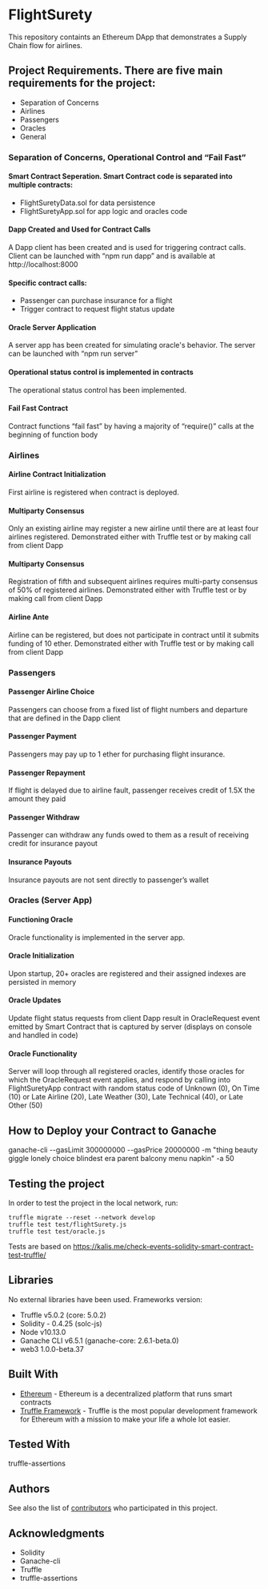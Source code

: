 # FlightSurety
This repository containts an Ethereum DApp that demonstrates a Supply Chain flow for airlines.

## Project Requirements. There are five main requirements for the project:

* Separation of Concerns
* Airlines
* Passengers
* Oracles
* General

### Separation of Concerns, Operational Control and “Fail Fast”

#### Smart Contract Seperation. Smart Contract code is separated into multiple contracts:
- FlightSuretyData.sol for data persistence
- FlightSuretyApp.sol for app logic and oracles code

#### Dapp Created and Used for Contract Calls
A Dapp client has been created and is used for triggering contract calls. Client can be launched with “npm run dapp” and is available at http://localhost:8000

#### Specific contract calls:
- Passenger can purchase insurance for a flight
- Trigger contract to request flight status update

#### Oracle Server Application
A server app has been created for simulating oracle's behavior. The server can be launched with “npm run server”

#### Operational status control is implemented in contracts
The operational status control has been implemented.

#### Fail Fast Contract
Contract functions “fail fast” by having a majority of “require()” calls at the beginning of function body

### Airlines
#### Airline Contract Initialization
First airline is registered when contract is deployed.

#### Multiparty Consensus
Only an existing airline may register a new airline until there are at least four airlines registered. Demonstrated either with Truffle test or by making call from client Dapp
#### Multiparty Consensus
Registration of fifth and subsequent airlines requires multi-party consensus of 50% of registered airlines.
Demonstrated either with Truffle test or by making call from client Dapp
#### Airline Ante
Airline can be registered, but does not participate in contract until it submits funding of 10 ether. Demonstrated either with Truffle test or by making call from client Dapp

### Passengers
#### Passenger Airline Choice
Passengers can choose from a fixed list of flight numbers and departure that are defined in the Dapp client

#### Passenger Payment
Passengers may pay up to 1 ether for purchasing flight insurance.

#### Passenger Repayment
If flight is delayed due to airline fault, passenger receives credit of 1.5X the amount they paid

#### Passenger Withdraw
Passenger can withdraw any funds owed to them as a result of receiving credit for insurance payout

#### Insurance Payouts
Insurance payouts are not sent directly to passenger’s wallet

### Oracles (Server App)
#### Functioning Oracle
Oracle functionality is implemented in the server app.

#### Oracle Initialization
Upon startup, 20+ oracles are registered and their assigned indexes are persisted in memory

#### Oracle Updates
Update flight status requests from client Dapp result in OracleRequest event emitted by Smart Contract that is captured by server (displays on console and handled in code)

#### Oracle Functionality
Server will loop through all registered oracles, identify those oracles for which the OracleRequest event applies, and respond by calling into FlightSuretyApp contract with random status code of Unknown (0), On Time (10) or Late Airline (20), Late Weather (30), Late Technical (40), or Late Other (50)

## How to Deploy your Contract to Ganache

ganache-cli --gasLimit 300000000 --gasPrice 20000000  -m "thing beauty giggle lonely choice blindest era parent balcony menu napkin" -a 50

## Testing the project
In order to test the project in the local network, run:
```
truffle migrate --reset --network develop
truffle test test/flightSurety.js
truffle test test/oracle.js
```
Tests are based on https://kalis.me/check-events-solidity-smart-contract-test-truffle/

## Libraries
No external libraries have been used. Frameworks version:
- Truffle v5.0.2 (core: 5.0.2)
- Solidity - 0.4.25 (solc-js)
- Node v10.13.0
- Ganache CLI v6.5.1 (ganache-core: 2.6.1-beta.0)
- web3 1.0.0-beta.37

## Built With
* [Ethereum](https://www.ethereum.org/) - Ethereum is a decentralized platform that runs smart contracts
* [Truffle Framework](http://truffleframework.com/) - Truffle is the most popular development framework for Ethereum with a mission to make your life a whole lot 
easier.

## Tested With
truffle-assertions

## Authors
See also the list of [contributors](https://github.com/anmi404/FlightSurety/contributors.md) who participated in this project.

## Acknowledgments

* Solidity
* Ganache-cli
* Truffle
* truffle-assertions 


